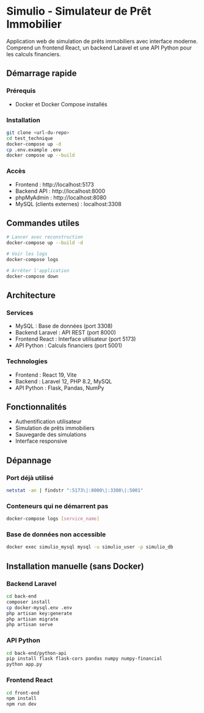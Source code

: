 # Simulio - Simulateur de Prêt Immobilier

Application web de simulation de prêts immobiliers avec interface moderne. Comprend un frontend React, un backend Laravel et une API Python pour les calculs financiers.

## Démarrage rapide

### Prérequis

- Docker et Docker Compose installés

### Installation

```bash
git clone <url-du-repo>
cd test_technique
docker-compose up -d
cp .env.example .env
docker compose up --build
```

### Accès

- Frontend : http://localhost:5173
- Backend API : http://localhost:8000
- phpMyAdmin : http://localhost:8080
- MySQL (clients externes) : localhost:3308

## Commandes utiles

```bash
# Lancer avec reconstruction
docker-compose up --build -d

# Voir les logs
docker-compose logs

# Arrêter l'application
docker-compose down
```

## Architecture

### Services

- MySQL : Base de données (port 3308)
- Backend Laravel : API REST (port 8000)
- Frontend React : Interface utilisateur (port 5173)
- API Python : Calculs financiers (port 5001)

### Technologies

- Frontend : React 19, Vite
- Backend : Laravel 12, PHP 8.2, MySQL
- API Python : Flask, Pandas, NumPy

## Fonctionnalités

- Authentification utilisateur
- Simulation de prêts immobiliers
- Sauvegarde des simulations
- Interface responsive

## Dépannage

### Port déjà utilisé

```bash
netstat -an | findstr ":5173\|:8000\|:3308\|:5001"
```

### Conteneurs qui ne démarrent pas

```bash
docker-compose logs [service_name]
```

### Base de données non accessible

```bash
docker exec simulio_mysql mysql -u simulio_user -p simulio_db
```

## Installation manuelle (sans Docker)

### Backend Laravel

```bash
cd back-end
composer install
cp docker-mysql.env .env
php artisan key:generate
php artisan migrate
php artisan serve
```

### API Python

```bash
cd back-end/python-api
pip install flask flask-cors pandas numpy numpy-financial
python app.py
```

### Frontend React

```bash
cd front-end
npm install
npm run dev
```
